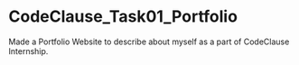 # CodeClause_Task01_Portfolio
Made a Portfolio Website to describe about myself as a part of CodeClause Internship.
